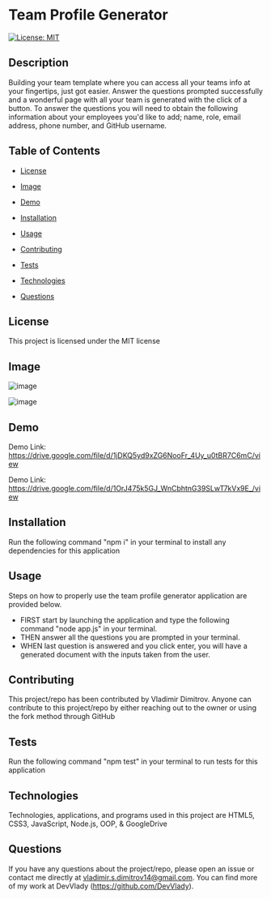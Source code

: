 # Team Profile Generator

[![License: MIT](https://img.shields.io/badge/License-MIT-yellow.svg)](https://opensource.org/licenses/MIT)

## Description

Building your team template where you can access all your teams info at your fingertips, just got easier. Answer the questions prompted successfully and a wonderful page with all your team is generated with the click of a button. To answer the questions you will need to obtain the following information about your employees you'd like to add; name, role, email address, phone number, and GitHub username.

## Table of Contents

* [License](#license)

* [Image](#image)

* [Demo](#demo)

* [Installation](#installation)

* [Usage](#usage)

* [Contributing](#contributing)

* [Tests](#tests)

* [Technologies](#technologies)

* [Questions](#questions)

## License

This project is licensed under the MIT license

## Image

![image](https://user-images.githubusercontent.com/71519918/103469263-3fd6bb80-4d28-11eb-8672-d63e0406241b.png)

![image](https://user-images.githubusercontent.com/71519918/103469342-f33fb000-4d28-11eb-92c4-bfa697c79845.png)

## Demo

Demo Link: https://drive.google.com/file/d/1jDKQ5yd9xZG6NooFr_4Uy_u0tBR7C6mC/view

Demo Link: https://drive.google.com/file/d/1OrJ475k5GJ_WnCbhtnG39SLwT7kVx9E_/view

## Installation

Run the following command "npm i" in your terminal to install any dependencies for this application

## Usage

Steps on how to properly use the team profile generator application are provided below.

* FIRST start by launching the application and type the following command "node app.js" in your terminal.
* THEN answer all the questions you are prompted in your terminal.
* WHEN last question is answered and you click enter, you will have a generated document with the inputs taken from the user.

## Contributing

This project/repo has been contributed by Vladimir Dimitrov. Anyone can contribute to this project/repo by either reaching out to the owner or using the fork method through GitHub

## Tests

Run the following command "npm test" in your terminal to run tests for this application

## Technologies

Technologies, applications, and programs used in this project are HTML5, CSS3, JavaScript, Node.js, OOP, & GoogleDrive

## Questions

If you have any questions about the project/repo, please open an issue or contact me directly at <vladimir.s.dimitrov14@gmail.com>.
You can find more of my work at DevVlady (https://github.com/DevVlady).